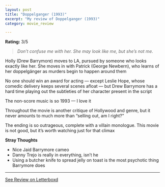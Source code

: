 ```yaml
---
layout: post
title: "Doppelganger (1993)"
excerpt: "My review of Doppelganger (1993)"
category: movie_review

---
```


**Rating:** 3/5

<blockquote><i>Don’t confuse me with her. She may look like me, but she’s not me.</i></blockquote>Holly (Drew Barrymore) moves to LA, pursued by someone who looks exactly like her. She moves in with Patrick (George Newbern), who learns of her doppelgänger as murders begin to happen around them

No one should win an award for acting — except Leslie Hope, whose comedic delivery keeps several scenes afloat — but Drew Barrymore has a hard time playing out the subtleties of her character present in the script

The non-score music is so 1993 — I love it

Throughout the movie is another critique of Hollywood and genre, but it never amounts to much more than “selling out, am I right?”

The ending is so outrageous, complete with a villain monologue. This movie is not good, but it’s worth watching just for that climax

<b>Stray Thoughts</b>
* Nice Jaid Barrymore cameo
* Danny Trejo is really in everything, isn’t he
* Using a butcher knife to spread jelly on toast is the most psychotic thing Barrymore does

<hr>

[See Review on Letterboxd](https://boxd.it/4p53vN)
